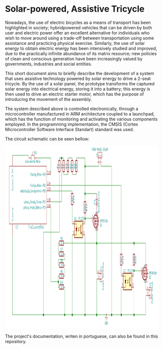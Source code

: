 # Solar-powered, Assistive Tricycle

Nowadays, the use of electric bicycles as a means of transport has been highlighted in
society; hybridpowered vehicles that can be driven by both user and electric power offer an excellent
alternative for individuals who wish to move around using a trade-off between transportation 
using some assistance and practicing physical exercise. Similarly, the use of solar
energy to obtain electric energy has been intensively studied and improved, due to the
practically infinite abundance of its matrix resource; new policies of clean and conscious
generation have been increasingly valued by governments, industries and social entities.

This short document aims to briefly describe the development of a system that uses assistive technology powered by
solar energy to drive a 2-seat tricycle. By the use of a solar panel, the prototype transforms the captured solar 
energy into electrical energy, storing it into a battery; this energy is then used to drive an electric starter
motor, which has the purpose of introducing the movement of the assembly.

The system described above is controlled electronically, through a microcontroller manufactured in 
ARM architecture coupled to a launchpad, which has the function of monitoring
and activating the various components employed. In the programming implementation,
the CMSIS (Cortex Microcontroller Software Interface Standart) standard was used.

The circuit schematic can be seen bellow:

<img src="images/Circuit.png" alt="missing_file" width="1600" height="600"/>

The project's documentation, writen in portuguese, can also be found in this repository.
